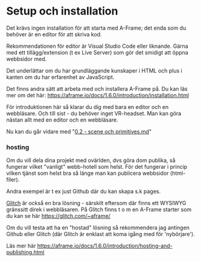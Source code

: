 # Setup och installation

Det krävs ingen installation för att starta med A-Frame; det enda som du behöver är en editor för att skriva kod.

Rekommendationen för editor är Visual Studio Code eller liknande. Gärna med ett tillägg/extension (t ex Live Server) som gör det smidigt att öppna webbsidor med.

Det underlättar om du har grundläggande kunskaper i HTML och plus i kanten om du har erfarenhet av JavaScript.


Det finns andra sätt att arbeta med och installera A-Frame på.
Du kan läs mer om det här: https://aframe.io/docs/1.6.0/introduction/installation.html

För introduktionen här så klarar du dig med bara en editor och en webbläsare.
Och till sist - du behöver inget VR-headset. Man kan göra nästan allt med en editor och en webbläsare.

Nu kan du går vidare med "[0.2 - scene och primitives.md](https://github.com/mattische/aframe-intro/blob/a42eb5c4e30a190bbeb0a8e24635606f533ade4e/0%20-%20start/0.2%20-%20scene%20och%20primitives.md)"


### hosting

Om du vill dela dina projekt med ovärlden, dvs göra dom publika, så fungerar vilket "vanligt" webb-hotell som helst.
För det fungerar i princip vilken tjänst som helst bra så länge man kan publicera webbsidor (html-filer).

Andra exempel är t ex just Github där du kan skapa s.k pages.

[Glitch](https://glitch.com/) är också en bra lösning - särskilt eftersom där finns ett WYSIWYG gränssitt direk i webbläsaren.
På Glitch finns t o m en A-Frame starter som du kan se här https://glitch.com/~aframe/

Om du vill testa att ha en "hostad" lösning så rekommendera jag antingen Github eller Glitch (där Glitch är enklast att koma igång med för 'nybörjare').

Läs mer här https://aframe.io/docs/1.6.0/introduction/hosting-and-publishing.html


